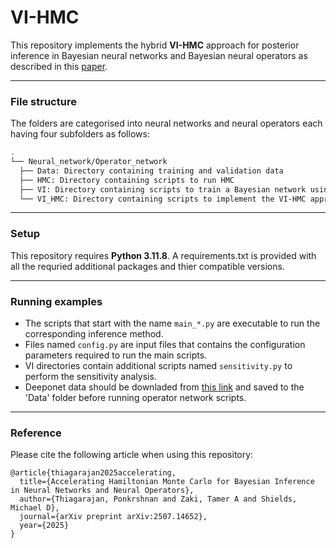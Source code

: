 # VI-HMC
This repository implements the hybrid **VI-HMC** approach for posterior inference in Bayesian neural networks and Bayesian neural operators as described in this [paper](https://arxiv.org/abs/2507.14652). 

--------------------------------------------------------------------------------
###  File structure
The folders are categorised into neural networks and neural operators each having four subfolders as follows:
```bash 
.
└── Neural_network/Operator_network
  ├── Data: Directory containing training and validation data
  ├── HMC: Directory containing scripts to run HMC
  ├── VI: Directory containing scripts to train a Bayesian network using VI
  └── VI_HMC: Directory containing scripts to implement the VI-HMC approach
```
---------------------------------------------------------------------------------
### Setup
This repository requires **Python 3.11.8**. A requirements.txt is provided with all the requried additional packages and thier compatible versions. 

---------------------------------------------------------------------------------
### Running examples
* The scripts that start with the name `main_*.py` are executable to run the corresponding inference method. 
* Files named `config.py` are input files that contains the configuration parameters required to run the main scripts.
* VI directories contain additional scripts named `sensitivity.py` to perform the sensitivity analysis.
* Deeponet data should be downladed from [this link](https://osf.io/x64h7) and saved to the 'Data' folder before running operator network scripts.

---------------------------------------------------------------------------------
### Reference
Please cite the following article when using this repository:
```
@article{thiagarajan2025accelerating,
  title={Accelerating Hamiltonian Monte Carlo for Bayesian Inference in Neural Networks and Neural Operators},
  author={Thiagarajan, Ponkrshnan and Zaki, Tamer A and Shields, Michael D},
  journal={arXiv preprint arXiv:2507.14652},
  year={2025}
}
```
